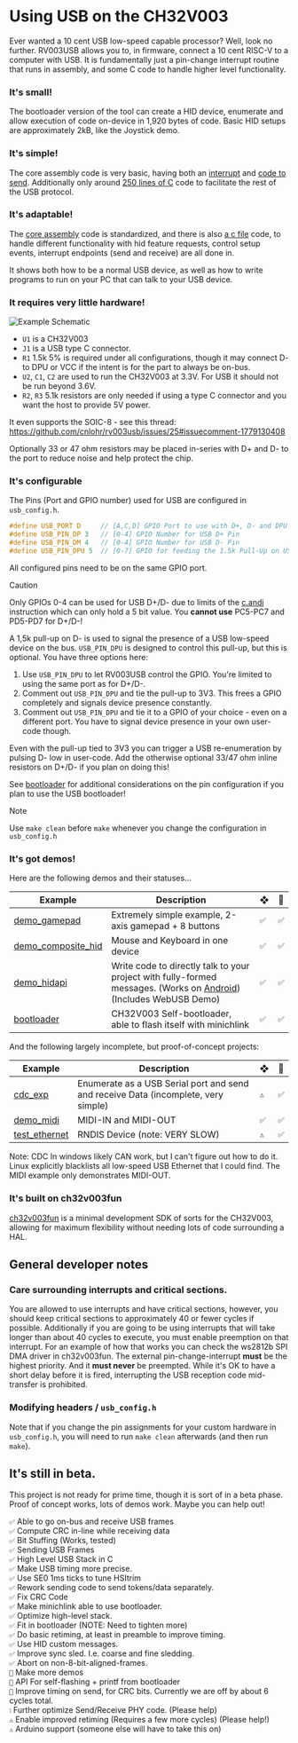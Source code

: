 # Using USB on the CH32V003

Ever wanted a 10 cent USB low-speed capable processor? Well, look no further. RV003USB allows you to, in firmware, connect a 10 cent RISC-V to a computer with USB. It is fundamentally just a pin-change interrupt routine that runs in assembly, and some C code to handle higher level functionality.

### It's small!

The bootloader version of the tool can create a HID device, enumerate and allow execution of code on-device in 1,920 bytes of code. Basic HID setups are approximately 2kB, like the Joystick demo.

### It's simple!

The core assembly code is very basic, having both an [interrupt](https://github.com/cnlohr/rv003usb/blob/master/rv003usb/rv003usb.S#L43) and [code to send](https://github.com/cnlohr/rv003usb/blob/master/rv003usb/rv003usb.S#L547). Additionally only around [250 lines of C](https://github.com/cnlohr/rv003usb/blob/master/rv003usb/rv003usb.c) code to facilitate the rest of the USB protocol.

### It's adaptable!

The [core assembly](https://github.com/cnlohr/rv003usb/blob/master/rv003usb/rv003usb.S) code is standardized, and there is also [a c file](https://github.com/cnlohr/rv003usb/blob/master/rv003usb/rv003usb.c) code, to handle different functionality with hid feature requests, control setup events, interrupt endpoints (send and receive) are all done in.

It shows both how to be a normal USB device, as well as how to write programs to run on your PC that can talk to your USB device.

### It requires very little hardware!

![Example Schematic](https://raw.githubusercontent.com/cnlohr/rv003usb/master/doc/schematic.png)

 * `U1` is a CH32V003
 * `J1` is a USB type C connector.
 * `R1` 1.5k 5% is required under all configurations, though it may connect D- to DPU or VCC if the intent is for the part to always be on-bus.
 * `U2`, `C1`, `C2` are used to run the CH32V003 at 3.3V.  For USB it should not be run beyond 3.6V.
 * `R2`, `R3` 5.1k resistors are only needed if using a type C connector and you want the host to provide 5V power.

It even supports the SOIC-8 - see this thread: https://github.com/cnlohr/rv003usb/issues/25#issuecomment-1779130408

Optionally 33 or 47 ohm resistors may be placed in-series with D+ and D- to the port to reduce noise and help protect the chip.

### It's configurable

The Pins (Port and GPIO number) used for USB are configured in `usb_config.h`.

~~~C
#define USB_PORT D     // [A,C,D] GPIO Port to use with D+, D- and DPU
#define USB_PIN_DP 3   // [0-4] GPIO Number for USB D+ Pin
#define USB_PIN_DM 4   // [0-4] GPIO Number for USB D- Pin
#define USB_PIN_DPU 5  // [0-7] GPIO for feeding the 1.5k Pull-Up on USB D- Pin; Comment out if not used / tied to 3V3!
~~~

All configured pins need to be on the same GPIO port.

> [!CAUTION]
> Only GPIOs 0-4 can be used for USB D+/D- due to limits of the [c.andi](https://msyksphinz-self.github.io/riscv-isadoc/html/rvc.html#c-andi) instruction which can only hold a 5 bit value. 
> You **cannot use** PC5-PC7 and PD5-PD7 for D+/D-!

A 1,5k pull-up on D- is used to signal the presence of a USB low-speed device on the bus. `USB_PIN_DPU` is designed to control this pull-up, but this is optional. You have three options here:

1. Use `USB_PIN_DPU` to let RV003USB control the GPIO. You're limited to using the same port as for D+/D-.
2. Comment out `USB_PIN_DPU` and tie the pull-up to 3V3. This frees a GPIO completely and signals device presence constantly. 
3. Comment out `USB_PIN_DPU` and tie it to a GPIO of your choice - even on a different port. You have to signal device presence in your own user-code though.

Even with the pull-up tied to 3V3 you can trigger a USB re-enumeration by pulsing D- low in user-code. Add the otherwise optional 33/47 ohm inline resistors on D+/D- if you plan on doing this!

See [bootloader](bootloader) for additional considerations on the pin configuration if you plan to use the USB bootloader!

> [!NOTE]
> Use `make clean` before `make` whenever you change the configuration in `usb_config.h`


### It's got demos!

Here are the following demos and their statuses...

| Example      | Description | ❖ | 🐧 |
| ------------ | ----------- | --------------- | ------------- |
| [demo_gamepad](https://github.com/cnlohr/rv003usb/tree/master/demo_gamepad) | Extremely simple example, 2-axis gamepad + 8 buttons | `✅` | `✅` |
| [demo_composite_hid](https://github.com/cnlohr/rv003usb/tree/master/demo_composite_hid) | Mouse and Keyboard in one device | `✅` | `✅` |
| [demo_hidapi](https://github.com/cnlohr/rv003usb/tree/master/demo_hidapi) | Write code to directly talk to your project with fully-formed messages. (Works on [Android](https://github.com/cnlohr/androidusbtest)) (Includes WebUSB Demo) | `✅` | `✅` |
| [bootloader](https://github.com/cnlohr/rv003usb/tree/master/bootloader) | CH32V003 Self-bootloader, able to flash itself with minichlink | `✅` | `✅` |

And the following largely incomplete, but proof-of-concept projects:

| Example      | Description | ❖ | 🐧 |
| ------------ | ----------- | --------------- | ------------- |
| [cdc_exp](https://github.com/cnlohr/rv003usb/tree/master/testing/cdc_exp) | Enumerate as a USB Serial port and send and receive Data (incomplete, very simple) | `⚠️` | `✅` | :question: |
| [demo_midi](https://github.com/cnlohr/rv003usb/tree/master/testing/demo_midi) | MIDI-IN and MIDI-OUT | `✅` | `✅` |
| [test_ethernet](https://github.com/cnlohr/rv003usb/tree/master/testing/test_ethernet) | RNDIS Device (note: VERY SLOW) | `⚠️` | `✅` |

Note: CDC In windows likely CAN work, but I can't figure out how to do it.  Linux explicitly blacklists all low-speed USB Ethernet that I could find.  The MIDI example only demonstrates MIDI-OUT.

### It's built on ch32v003fun

[ch32v003fun](https://github.com/cnlohr/ch32v003fun) is a minimal development SDK of sorts for the CH32V003, allowing for maximum flexibility without needing lots of code surrounding a HAL.

## General developer notes

### Care surrounding interrupts and critical sections.

You are allowed to use interrupts and have critical sections, however, you should keep critical sections to approximately 40 or fewer cycles if possible.  Additionally if you are going to be using interrupts that will take longer than about 40 cycles to execute, you must enable preemption on that interrupt.  For an example of how that works you can check the ws2812b SPI DMA driver in ch32v003fun.  The external pin-change-interrupt **must** be the highest priority. And it **must never** be preempted.  While it's OK to have a short delay before it is fired, interrupting the USB reception code mid-transfer is prohibited.

### Modifying headers / `usb_config.h`

Note that if you change the pin assignments for your custom hardware in `usb_config.h`, you will need to run `make clean` afterwards (and then run `make`).

## It's still in beta.

This project is not ready for prime time, though it is sort of in a beta phase.  Proof of concept works, lots of demos work.  Maybe you can help out!

`✅` Able to go on-bus and receive USB frames  
`✅` Compute CRC in-line while receiving data  
`✅` Bit Stuffing (Works, tested)  
`✅` Sending USB Frames  
`✅` High Level USB Stack in C  
`✅` Make USB timing more precise.  
`✅` Use SE0 1ms ticks to tune HSItrim  
`✅` Rework sending code to send tokens/data separately.  
`✅` Fix CRC Code  
`✅` Make minichlink able to use bootloader.  
`✅` Optimize high-level stack.  
`✅` Fit in bootloader (NOTE: Need to tighten more)  
`✅` Do basic retiming, at least in preamble to improve timing.  
`✅` Use HID custom messages.  
`✅` Improve sync sled.  I.e. coarse and fine sledding.  
`✅` Abort on non-8-bit-aligned-frames.  
`🔳` Make more demos  
`🔳` API For self-flashing + printf from bootloader  
`🔳` Improve timing on send, for CRC bits.  Currently we are off by about 6 cycles total.  
`❕` Further optimize Send/Receive PHY code. (Please help)  
`⚠️` Enable improved retiming (Requires a few more cycles) (Please help!)  
`⚠️`  Arduino support (someone else will have to take this on)  

